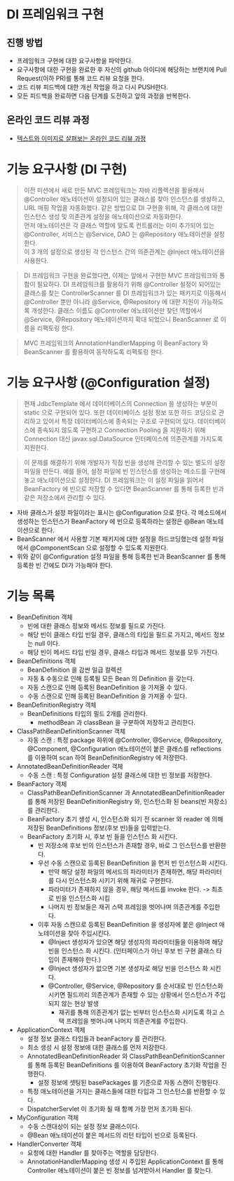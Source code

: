 # DI 프레임워크 구현
## 진행 방법
* 프레임워크 구현에 대한 요구사항을 파악한다.
* 요구사항에 대한 구현을 완료한 후 자신의 github 아이디에 해당하는 브랜치에 Pull Request(이하 PR)를 통해 코드 리뷰 요청을 한다.
* 코드 리뷰 피드백에 대한 개선 작업을 하고 다시 PUSH한다.
* 모든 피드백을 완료하면 다음 단계를 도전하고 앞의 과정을 반복한다.

## 온라인 코드 리뷰 과정
* [텍스트와 이미지로 살펴보는 온라인 코드 리뷰 과정](https://github.com/next-step/nextstep-docs/tree/master/codereview)

# 기능 요구사항 (DI 구현)
>이전 미션에서 새로 만든 MVC 프레임워크는 자바 리플렉션을 활용해서 @Controller 애노테이션이 설정되어 있는 클래스를 찾아 인스턴스를 생성하고, URL 매핑 작업을 자동화했다.
같은 방법으로 DI 구현을 위해, 각 클래스에 대한 인스턴스 생성 및 의존관계 설정을 애노테이션으로 자동화한다.<br>
먼저 애노테이션은 각 클래스 역할에 맞도록 컨트롤러는 이미 추가되어 있는 @Controller, 서비스는 @Service, DAO 는 @Repository 애노테이션을 설정한다.<br>
이 3 개의 설정으로 생성된 각 인스턴스 간의 의존관계는 @Inject 애노테이션을 사용한다.

> DI 프레임워크 구현을 완료했다면, 이제는 앞에서 구현한 MVC 프레임워크와 통합이 필요하다. DI 프레임워크를 활용하기 위해 @Controller 설정이 되어있는 클래스를 찾는 ControllerScanner 를 DI 프레임워크가 있는 패키지로 이동해서 @Controller 뿐만 아니라 @Service, @Repository 에 대한 지원이 가능하도록 개성한다.
> 클래스 이름도 @Controller 애노테이션만 찾던 역할에서 @Service, @Repository 애노테이션까지 확대 되었으니 BeanScanner 로 이름을 리팩토링 한다.

> MVC 프레임워크의 AnnotationHandlerMapping 이 BeanFactory 와 BeanScanner 를 활용하여 동작하도록 리팩토링 한다.

# 기능 요구사항 (@Configuration 설정)
>현재 JdbcTemplate 에서 데이터베이스의 Connection 을 생성하는 부분이 static 으로 구현되어 있다. 또한 데이터베이스 설정 정보 또한 하드 코딩으로 관리하고 있어서 특정 데이터베이스에 종속되는 구조로 구현되어 있다.
> 데이터베이스에 종속되지 않도록 구현하고 Connection Pooling 을 지원하기 위해 Connection 대신 javax.sql.DataSource 인터페이스에 의존관계를 가지도록 지원한다.

>이 문제를 해결하기 위해 개발자가 직접 빈을 생성해 관리할 수 있는 별도의 설정 파일을 만든다.
>예를 들어, 설정 파일에 빈 인스턴스를 생성하는 메소드를 구현해 놓고 애노테이션으로 설정한다. DI 프레임워크는 이 설정 파일을 읽어서 BeanFactory 에 빈으로 저장할 수 있다면 BeanScanner 를 통해 등록한 빈과 같은 저장소에서 관리할 수 있다.

- 자바 클래스가 설정 파일이라는 표시는 @Configuration 으로 한다. 각 메소드에서 생성하는 인스턴스가 BeanFactory 에 빈으로 등록하라는 설정은 @Bean 애노테이션으로 한다.
- BeanScanner 에서 사용할 기본 패키지에 대한 설정을 하드코딩했는데 설정 파일에서 @ComponentScan 으로 설정할 수 있도록 지원한다.
- 위와 같이 @Configuration 설정 파일을 통해 등록한 빈과 BeanScanner 를 통해 등록한 빈 간에도 DI가 가능해야 한다.

# 기능 목록
- BeanDefinition 객체
  - 빈에 대한 클래스 정보와 메서드 정보를 필드로 가진다.
  - 해당 빈이 클래스 타입 빈일 경우, 클래스의 타입을 필드로 가지고, 메서드 정보는 null 이다.
  - 해당 빈이 메서드 타입 빈일 경우, 클래스 타입과 메서드 정보를 모두 가진다.
- BeanDefinitions 객체
  - BeanDefinition 을 감싼 일급 컬렉션
  - 자동 & 수동으로 인해 등록될 모든 Bean 의 Definition 을 갖는다.
  - 자동 스캔으로 인해 등록된 BeanDefinition 을 가져올 수 있다.
  - 수동 스캔으로 인해 등록된 BeanDefinition 을 가져올 수 있다.
- BeanDefinitionRegistry 객체
  - BeanDefinitions 타입의 필드 2개를 관리한다.
    - methodBean 과 classBean 을 구분하여 저장하고 관리한다.
- ClassPathBeanDefinitionScanner 객체
  - 자동 스캔 : 특정 package 하위에 @Controller, @Service, @Repository, @Component, @Configuration 애노테이션이 붙은 클래스를 reflections 를 이용하여 scan 하여 BeanDefinitionRegistry 에 저장한다.
- AnnotatedBeanDefinitionReader 객체
  - 수동 스캔 : 특정 Configuration 설정 클래스에 대한 빈 정보를 저장한다.
- BeanFactory 객체
  - ClassPathBeanDefinitionScanner 과 AnnotatedBeanDefinitionReader 를 통해 저장된 BeanDefinitionRegistry 와, 인스턴스화 된 beans(빈 저장소) 를 관리한다.
  - BeanFactory 초기 생성 시, 인스턴스화 되기 전 scanner 와 reader 에 의해 저장된 BeanDefinitions 정보(후보 빈)들을 입력받는다.
  - BeanFactory 초기화 시, 후보 빈 들을 인스턴스 화 시킨다.
    - 빈 저장소에 후보 빈의 인스턴스가 존재할 경우, 바로 그 인스턴스를 반환한다.
    - 우선 수동 스캔으로 등록된 BeanDefinition 을 먼저 빈 인스턴스화 시킨다.
      - 만약 해당 설정 파일의 메서드의 파라미터가 존재하면, 해당 파라미터를 다시 인스턴스화 시키기 위해 재귀로 구현한다.
      - 파라미터가 존재하지 않을 경우, 해당 메서드를 invoke 한다. -> 최초로 빈을 인스턴스화 시킴 
      - 나머지 빈 정보들은 재귀 스택 프레임을 벗어나며 의존관계를 주입한다.
    - 이후 자동 스캔으로 등록된 BeanDefinition 을 생성자에 붙은 @Inject 애노테이션을 찾아 주입시킨다.
      - @Inject 생성자가 있으면 해당 생성자의 파라미터들을 이용하여 해당 빈을 인스턴스 화 시킨다. (인터페이스가 아닌 후보 빈 구현 클래스 타입이 존재해야 한다.)
      - @Inject 생성자가 없으면 기본 생성자로 해당 빈을 인스턴스 화 시킨다.
      - @Controller, @Service, @Repository 를 순서대로 빈 인스턴스화 시키면 필드끼리 의존관계가 존재할 수 있는 상황에서 인스턴스가 주입되지 않는 현상 발생
        - 재귀를 통해 의존관계가 없는 빈부터 인스턴스화 시키도록 하고 스택 프레임을 벗어나며 나머지 의존관계를 주입한다.
- ApplicationContext 객체
  - 설정 정보 클래스 타입들과 beanFactory 를 관리한다.
  - 최소 생성 시 설정 정보에 대한 클래스를 먼저 저장한다.
  - AnnotatedBeanDefinitionReader 와 ClassPathBeanDefinitionScanner 를 통해 등록된 BeanDefinitions 를 이용하여 BeanFactory 초기화 작업을 진행한다.
    - 설정 정보에 셋팅된 basePackages 를 기준으로 자동 스캔이 진행된다.
  - 특정 애노테이션을 가지는 클래스들에 대한 타입과 그 인스턴스를 반환할 수 있다.
  - DispatcherServlet 이 초기화 될 때 함꼐 가장 먼저 초기화 된다. 
- MyConfiguration 객체
  - 수동 스캔대상이 되는 설정 정보 클래스이다.
  - @Bean 애노테이션이 붙은 메서드의 리턴 타입이 빈으로 등록된다.
- HandlerConverter 객체
  - 요청에 대한 Handler 를 찾아주는 역할을 담당한다.
  - AnnotationHandlerMapping 생성 시 주입된 ApplicationContext 를 통해 Controller 애노테이션이 붙은 빈 정보를 넘겨받아서 Handler 를 찾는다.
